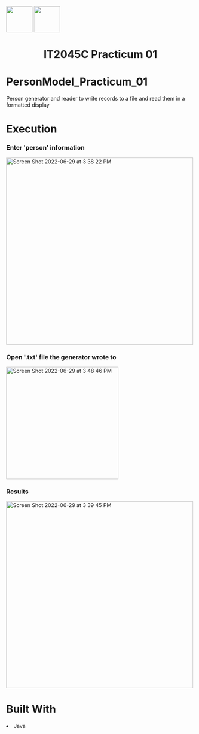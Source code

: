 <img width="70px" height="70px" src="https://user-images.githubusercontent.com/94927484/176516844-ef80e3b5-849b-41d0-a824-b736f8c75f6a.png#gh-light-mode-only">
<img width="70px" height="70px" src="https://user-images.githubusercontent.com/94927484/176516906-9ca35143-bb5b-41b1-9001-1ec77d5f065a.png#gh-dark-mode-only">

<h1 align="center">IT2045C Practicum 01</h1>
<h1>PersonModel_Practicum_01</h1>
<p>Person generator and reader to write records to a file and read them in a formatted display</p>

<h1>Execution</h1>

<h3>Enter 'person' information</h3>
<img width="500" alt="Screen Shot 2022-06-29 at 3 38 22 PM" src="https://user-images.githubusercontent.com/94927484/176522194-10994a51-53f0-421d-925d-80c3e0027ec5.png">
<h3>Open '.txt' file the generator wrote to</h3>
<img width="300" alt="Screen Shot 2022-06-29 at 3 48 46 PM" src="https://user-images.githubusercontent.com/94927484/176529708-a96787cb-24e3-4356-9c28-7d1c0906cf3e.png">

<h3>Results</h3>
<img width="500" alt="Screen Shot 2022-06-29 at 3 39 45 PM" src="https://user-images.githubusercontent.com/94927484/176524409-217ae0af-7b5d-4f4f-b79d-d605868023ae.png">

<h1>Built With</h1>
<li>Java</li>
